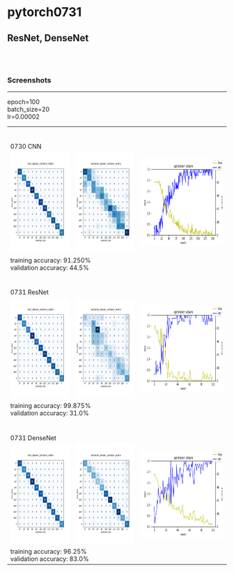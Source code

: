 # pytorch0731
## ResNet, DenseNet

<br><br>



### Screenshots
-------
epoch=100<br>
batch_size=20<br>
lr=0.00002<br>

<table>

  <tr> 
      <td colspan="4"><br><br> 0730 CNN  </td>
  </tr>

  <tr>
    <td> <img src="https://github.com/Kang-Dong-Hwi/pytorch0730/blob/master/train_dataset_confusion_matrix3001.png", height=230px, width=250px>  </td>
    <td> <img src="https://github.com/Kang-Dong-Hwi/pytorch0730/blob/master/validation_dataset_confusion_matrix3001.png", height=230px, width=250px>  </td>
    <td colspan="2"> <img src="https://github.com/Kang-Dong-Hwi/pytorch0730/blob/master/Adam3001.png", height=200px, width=350px>  </td>
 </tr>
  
  <tr> 
      <td colspan="4">
       training accuracy: 91.250%<br>
       validation accuracy: 44.5%<br>
      </td>
  </tr>
  
  
    
  <tr> 
      <td colspan="4"><br><br> 0731 ResNet </td>
  </tr>

  <tr>
    <td> <img src="https://github.com/Kang-Dong-Hwi/pytorch0731/blob/master/train_dataset_confusion_matrix3101.png", height=230px, width=250px>  </td>
    <td> <img src="https://github.com/Kang-Dong-Hwi/pytorch0731/blob/master/validation_dataset_confusion_matrix3101.png", height=230px, width=250px>  </td>
    <td colspan="2"> <img src="https://github.com/Kang-Dong-Hwi/pytorch0731/blob/master/Adam3101.png", height=200px, width=350px>  </td>
  </tr>
  
  <tr> 
      <td colspan="4">
       training accuracy: 99.875%<br>
       validation accuracy: 31.0%<br>
      </td>
  </tr>
  
  
    
  <tr> 
      <td colspan="4"><br><br> 0731 DenseNet </td>
  </tr>

  <tr>
    <td> <img src="https://github.com/Kang-Dong-Hwi/pytorch0731/blob/master/train_dataset_confusion_matrix3102.png", height=230px, width=250px>  </td>
    <td> <img src="https://github.com/Kang-Dong-Hwi/pytorch0731/blob/master/validation_dataset_confusion_matrix3102.png", height=230px, width=250px>  </td>
    <td colspan="2"> <img src="https://github.com/Kang-Dong-Hwi/pytorch0731/blob/master/Adam3102.png", height=200px, width=350px>  </td>
  </tr>
  
  <tr> 
      <td colspan="4">
       training accuracy: 96.25%<br>
       validation accuracy: 83.0%<br>
      </td>
  </tr>
  
  
  
</table>

